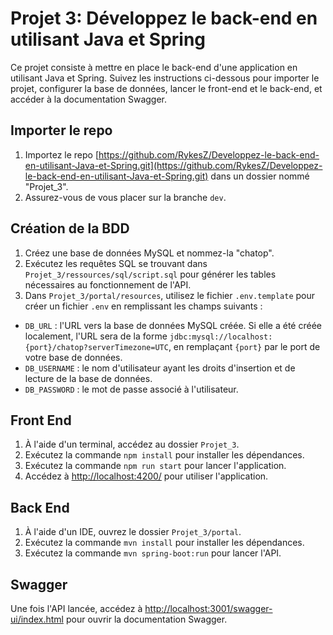 # Projet 3: Développez le back-end en utilisant Java et Spring

Ce projet consiste à mettre en place le back-end d'une application en utilisant Java et Spring. Suivez les instructions ci-dessous pour importer le projet, configurer la base de données, lancer le front-end et le back-end, et accéder à la documentation Swagger.

## Importer le repo

1. Importez le repo [https://github.com/RykesZ/Developpez-le-back-end-en-utilisant-Java-et-Spring.git](https://github.com/RykesZ/Developpez-le-back-end-en-utilisant-Java-et-Spring.git) dans un dossier nommé "Projet_3".
2. Assurez-vous de vous placer sur la branche `dev`.

## Création de la BDD

1. Créez une base de données MySQL et nommez-la "chatop".
2. Exécutez les requêtes SQL se trouvant dans `Projet_3/ressources/sql/script.sql` pour générer les tables nécessaires au fonctionnement de l'API.
3. Dans `Projet_3/portal/resources`, utilisez le fichier `.env.template` pour créer un fichier `.env` en remplissant les champs suivants :
  - `DB_URL` : l'URL vers la base de données MySQL créée. Si elle a été créée localement, l'URL sera de la forme `jdbc:mysql://localhost:{port}/chatop?serverTimezone=UTC`, en remplaçant `{port}` par le port de votre base de données.
  - `DB_USERNAME` : le nom d'utilisateur ayant les droits d'insertion et de lecture de la base de données.
  - `DB_PASSWORD` : le mot de passe associé à l'utilisateur.

## Front End

1. À l'aide d'un terminal, accédez au dossier `Projet_3`.
2. Exécutez la commande `npm install` pour installer les dépendances.
3. Exécutez la commande `npm run start` pour lancer l'application.
4. Accédez à [http://localhost:4200/](http://localhost:4200/) pour utiliser l'application.

## Back End

1. À l'aide d'un IDE, ouvrez le dossier `Projet_3/portal`.
2. Exécutez la commande `mvn install` pour installer les dépendances.
3. Exécutez la commande `mvn spring-boot:run` pour lancer l'API.

## Swagger

Une fois l'API lancée, accédez à [http://localhost:3001/swagger-ui/index.html](http://localhost:3001/swagger-ui/index.html) pour ouvrir la documentation Swagger.
